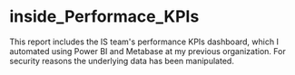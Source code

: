 # inside_Performace_KPIs

This report includes the IS team's performance KPIs dashboard, which I automated using Power BI and Metabase at my previous organization. For security reasons the underlying data has been manipulated.
